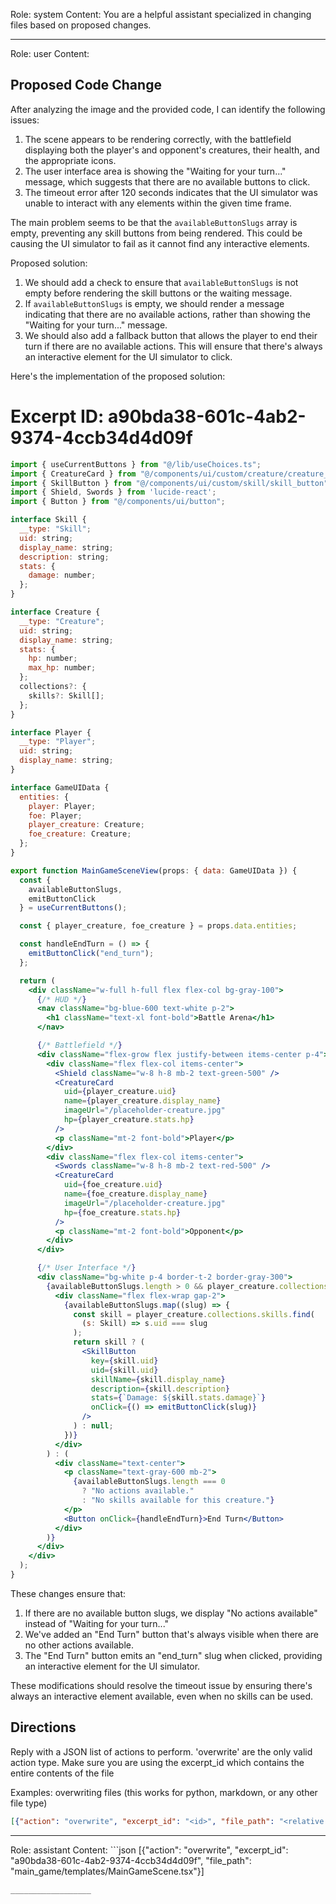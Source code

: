 Role: system
Content: You are a helpful assistant specialized in changing files based on proposed changes.
__________________
Role: user
Content: 
## Proposed Code Change
After analyzing the image and the provided code, I can identify the following issues:

1. The scene appears to be rendering correctly, with the battlefield displaying both the player's and opponent's creatures, their health, and the appropriate icons.
2. The user interface area is showing the "Waiting for your turn..." message, which suggests that there are no available buttons to click.
3. The timeout error after 120 seconds indicates that the UI simulator was unable to interact with any elements within the given time frame.

The main problem seems to be that the `availableButtonSlugs` array is empty, preventing any skill buttons from being rendered. This could be causing the UI simulator to fail as it cannot find any interactive elements.

Proposed solution:
1. We should add a check to ensure that `availableButtonSlugs` is not empty before rendering the skill buttons or the waiting message.
2. If `availableButtonSlugs` is empty, we should render a message indicating that there are no available actions, rather than showing the "Waiting for your turn..." message.
3. We should also add a fallback button that allows the player to end their turn if there are no available actions. This will ensure that there's always an interactive element for the UI simulator to click.

Here's the implementation of the proposed solution:

# Excerpt ID: a90bda38-601c-4ab2-9374-4ccb34d4d09f
```jsx main_game/templates/MainGameScene.tsx
import { useCurrentButtons } from "@/lib/useChoices.ts";
import { CreatureCard } from "@/components/ui/custom/creature/creature_card";
import { SkillButton } from "@/components/ui/custom/skill/skill_button";
import { Shield, Swords } from 'lucide-react';
import { Button } from "@/components/ui/button";

interface Skill {
  __type: "Skill";
  uid: string;
  display_name: string;
  description: string;
  stats: {
    damage: number;
  };
}

interface Creature {
  __type: "Creature";
  uid: string;
  display_name: string;
  stats: {
    hp: number;
    max_hp: number;
  };
  collections?: {
    skills?: Skill[];
  };
}

interface Player {
  __type: "Player";
  uid: string;
  display_name: string;
}

interface GameUIData {
  entities: {
    player: Player;
    foe: Player;
    player_creature: Creature;
    foe_creature: Creature;
  };
}

export function MainGameSceneView(props: { data: GameUIData }) {
  const {
    availableButtonSlugs,
    emitButtonClick
  } = useCurrentButtons();

  const { player_creature, foe_creature } = props.data.entities;

  const handleEndTurn = () => {
    emitButtonClick("end_turn");
  };

  return (
    <div className="w-full h-full flex flex-col bg-gray-100">
      {/* HUD */}
      <nav className="bg-blue-600 text-white p-2">
        <h1 className="text-xl font-bold">Battle Arena</h1>
      </nav>

      {/* Battlefield */}
      <div className="flex-grow flex justify-between items-center p-4">
        <div className="flex flex-col items-center">
          <Shield className="w-8 h-8 mb-2 text-green-500" />
          <CreatureCard
            uid={player_creature.uid}
            name={player_creature.display_name}
            imageUrl="/placeholder-creature.jpg"
            hp={player_creature.stats.hp}
          />
          <p className="mt-2 font-bold">Player</p>
        </div>
        <div className="flex flex-col items-center">
          <Swords className="w-8 h-8 mb-2 text-red-500" />
          <CreatureCard
            uid={foe_creature.uid}
            name={foe_creature.display_name}
            imageUrl="/placeholder-creature.jpg"
            hp={foe_creature.stats.hp}
          />
          <p className="mt-2 font-bold">Opponent</p>
        </div>
      </div>

      {/* User Interface */}
      <div className="bg-white p-4 border-t-2 border-gray-300">
        {availableButtonSlugs.length > 0 && player_creature.collections?.skills ? (
          <div className="flex flex-wrap gap-2">
            {availableButtonSlugs.map((slug) => {
              const skill = player_creature.collections.skills.find(
                (s: Skill) => s.uid === slug
              );
              return skill ? (
                <SkillButton
                  key={skill.uid}
                  uid={skill.uid}
                  skillName={skill.display_name}
                  description={skill.description}
                  stats={`Damage: ${skill.stats.damage}`}
                  onClick={() => emitButtonClick(slug)}
                />
              ) : null;
            })}
          </div>
        ) : (
          <div className="text-center">
            <p className="text-gray-600 mb-2">
              {availableButtonSlugs.length === 0
                ? "No actions available."
                : "No skills available for this creature."}
            </p>
            <Button onClick={handleEndTurn}>End Turn</Button>
          </div>
        )}
      </div>
    </div>
  );
}
```

These changes ensure that:
1. If there are no available button slugs, we display "No actions available" instead of "Waiting for your turn..."
2. We've added an "End Turn" button that's always visible when there are no other actions available.
3. The "End Turn" button emits an "end_turn" slug when clicked, providing an interactive element for the UI simulator.

These modifications should resolve the timeout issue by ensuring there's always an interactive element available, even when no skills can be used.

## Directions
Reply with a JSON list of actions to perform. 'overwrite' are the only valid action type. 
Make sure you are using the excerpt_id which contains the entire contents of the file

Examples:
overwriting files (this works for python, markdown, or any other file type)
```json output_example1
[{"action": "overwrite", "excerpt_id": "<id>", "file_path": "<relative file path>"}]
```

__________________
Role: assistant
Content: ```json
[{"action": "overwrite", "excerpt_id": "a90bda38-601c-4ab2-9374-4ccb34d4d09f", "file_path": "main_game/templates/MainGameScene.tsx"}]
```
__________________
